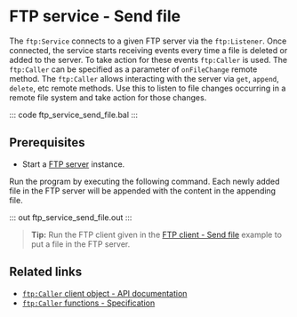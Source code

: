 # FTP service - Send file

The `ftp:Service` connects to a given FTP server via the `ftp:Listener`. Once connected, the service starts receiving events every time a file is deleted or added to the server. To take action for these events `ftp:Caller` is used. The `ftp:Caller` can be specified as a parameter of `onFileChange` remote method. The `ftp:Caller` allows interacting with the server via `get`, `append`, `delete`, etc remote methods. Use this to listen to file changes occurring in a remote file system and take action for those changes.

::: code ftp_service_send_file.bal :::

## Prerequisites
- Start a [FTP server](https://hub.docker.com/r/stilliard/pure-ftpd/) instance.

Run the program by executing the following command. Each newly added file in the FTP server will be appended with the content in the appending file.

::: out ftp_service_send_file.out :::

>**Tip:** Run the FTP client given in the [FTP client - Send file](/learn/by-example/ftp-client-send-file) example to put a file in the FTP server.

## Related links
- [`ftp:Caller` client object  - API documentation](https://lib.ballerina.io/ballerina/ftp/latest/clients/Caller)
- [`ftp:Caller` functions - Specification](/spec/ftp/#52-functions)
